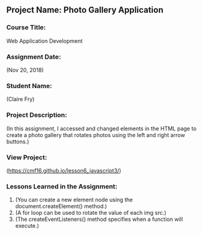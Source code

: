 ## Project Name:  Photo Gallery Application

### Course Title:
Web Application Development

### Assignment Date:  
(Nov 20, 2018)

### Student Name:  
(Claire Fry)

### Project Description:
(In this assignment, I accessed and changed elements in the HTML page to create a photo gallery that rotates photos using the left and right arrow buttons.)

### View Project:
(https://cmf16.github.io/lesson6_javascript3/)

### Lessons Learned in the Assignment:
1. (You can create a new element node using the document.createElement() method.)
2. (A for loop can be used to rotate the value of each img src.)
3. (The createEventListeners() method specifies when a function will execute.)


